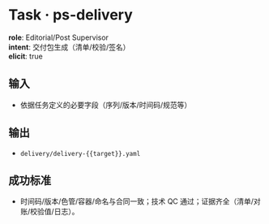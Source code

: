 # Task · ps-delivery

**role**: Editorial/Post Supervisor  
**intent**: 交付包生成（清单/校验/签名）  
**elicit**: true

## 输入

- 依据任务定义的必要字段（序列/版本/时间码/规范等）

## 输出

- `delivery/delivery-{{target}}.yaml`

## 成功标准

- 时间码/版本/色管/容器/命名与合同一致；技术 QC 通过；证据齐全（清单/对账/校验值/日志）。
